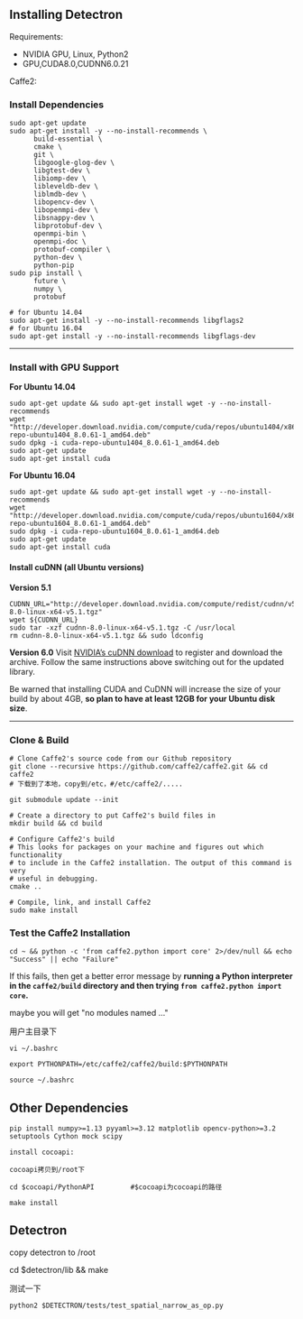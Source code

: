 ## Installing Detectron

Requirements:

- NVIDIA GPU, Linux, Python2
- GPU,CUDA8.0,CUDNN6.0.21

Caffe2:

### Install Dependencies

```
sudo apt-get update
sudo apt-get install -y --no-install-recommends \
      build-essential \
      cmake \
      git \
      libgoogle-glog-dev \
      libgtest-dev \
      libiomp-dev \
      libleveldb-dev \
      liblmdb-dev \
      libopencv-dev \
      libopenmpi-dev \
      libsnappy-dev \
      libprotobuf-dev \
      openmpi-bin \
      openmpi-doc \
      protobuf-compiler \
      python-dev \
      python-pip                          
sudo pip install \
      future \
      numpy \
      protobuf
      
# for Ubuntu 14.04
sudo apt-get install -y --no-install-recommends libgflags2
# for Ubuntu 16.04
sudo apt-get install -y --no-install-recommends libgflags-dev

```





******************************************************************************************************

### Install with GPU Support

**For Ubuntu 14.04**

```
sudo apt-get update && sudo apt-get install wget -y --no-install-recommends
wget "http://developer.download.nvidia.com/compute/cuda/repos/ubuntu1404/x86_64/cuda-repo-ubuntu1404_8.0.61-1_amd64.deb"
sudo dpkg -i cuda-repo-ubuntu1404_8.0.61-1_amd64.deb
sudo apt-get update
sudo apt-get install cuda
```

**For Ubuntu 16.04**

```
sudo apt-get update && sudo apt-get install wget -y --no-install-recommends
wget "http://developer.download.nvidia.com/compute/cuda/repos/ubuntu1604/x86_64/cuda-repo-ubuntu1604_8.0.61-1_amd64.deb"
sudo dpkg -i cuda-repo-ubuntu1604_8.0.61-1_amd64.deb
sudo apt-get update
sudo apt-get install cuda
```

#### Install cuDNN (all Ubuntu versions)

**Version 5.1**

```
CUDNN_URL="http://developer.download.nvidia.com/compute/redist/cudnn/v5.1/cudnn-8.0-linux-x64-v5.1.tgz"
wget ${CUDNN_URL}
sudo tar -xzf cudnn-8.0-linux-x64-v5.1.tgz -C /usr/local
rm cudnn-8.0-linux-x64-v5.1.tgz && sudo ldconfig
```

**Version 6.0** Visit [NVIDIA’s cuDNN download](https://developer.nvidia.com/rdp/cudnn-download) to register and download the archive. Follow the same instructions above switching out for the updated library.

Be warned that installing CUDA and CuDNN will increase the size of your build by about 4GB, **so plan to have at least 12GB for your Ubuntu disk size**.

*************************************************************************************************************************************************************************************

### Clone & Build

```
# Clone Caffe2's source code from our Github repository
git clone --recursive https://github.com/caffe2/caffe2.git && cd caffe2
# 下载到了本地，copy到/etc，#/etc/caffe2/.....

git submodule update --init

# Create a directory to put Caffe2's build files in
mkdir build && cd build

# Configure Caffe2's build
# This looks for packages on your machine and figures out which functionality
# to include in the Caffe2 installation. The output of this command is very
# useful in debugging.
cmake ..

# Compile, link, and install Caffe2
sudo make install
```

### Test the Caffe2 Installation

```
cd ~ && python -c 'from caffe2.python import core' 2>/dev/null && echo "Success" || echo "Failure"
```

If this fails, then get a better error message by **running a Python interpreter in the `caffe2/build` directory and then trying `from caffe2.python import core`.**

maybe you will get "no modules named ..."

用户主目录下

```
vi ~/.bashrc

export PYTHONPATH=/etc/caffe2/caffe2/build:$PYTHONPATH

source ~/.bashrc

```

## Other Dependencies

```
pip install numpy>=1.13 pyyaml>=3.12 matplotlib opencv-python>=3.2 setuptools Cython mock scipy
```

```
install cocoapi:

cocoapi拷贝到/root下

cd $cocoapi/PythonAPI         #$cocoapi为cocoapi的路径

make install

```

## Detectron

copy detectron to /root

cd  $detectron/lib && make

测试一下

```
python2 $DETECTRON/tests/test_spatial_narrow_as_op.py
```
